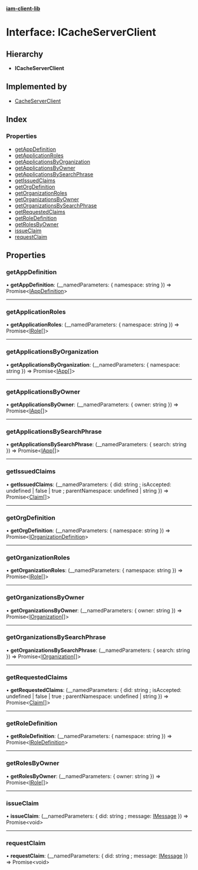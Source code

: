 **[iam-client-lib](../README.md)**

# Interface: ICacheServerClient

## Hierarchy

* **ICacheServerClient**

## Implemented by

* [CacheServerClient](../classes/cacheserverclient.md)

## Index

### Properties

* [getAppDefinition](icacheserverclient.md#getappdefinition)
* [getApplicationRoles](icacheserverclient.md#getapplicationroles)
* [getApplicationsByOrganization](icacheserverclient.md#getapplicationsbyorganization)
* [getApplicationsByOwner](icacheserverclient.md#getapplicationsbyowner)
* [getApplicationsBySearchPhrase](icacheserverclient.md#getapplicationsbysearchphrase)
* [getIssuedClaims](icacheserverclient.md#getissuedclaims)
* [getOrgDefinition](icacheserverclient.md#getorgdefinition)
* [getOrganizationRoles](icacheserverclient.md#getorganizationroles)
* [getOrganizationsByOwner](icacheserverclient.md#getorganizationsbyowner)
* [getOrganizationsBySearchPhrase](icacheserverclient.md#getorganizationsbysearchphrase)
* [getRequestedClaims](icacheserverclient.md#getrequestedclaims)
* [getRoleDefinition](icacheserverclient.md#getroledefinition)
* [getRolesByOwner](icacheserverclient.md#getrolesbyowner)
* [issueClaim](icacheserverclient.md#issueclaim)
* [requestClaim](icacheserverclient.md#requestclaim)

## Properties

### getAppDefinition

•  **getAppDefinition**: (\_\_namedParameters: { namespace: string  }) => Promise\<[IAppDefinition](iappdefinition.md)>

___

### getApplicationRoles

•  **getApplicationRoles**: (\_\_namedParameters: { namespace: string  }) => Promise\<[IRole](irole.md)[]>

___

### getApplicationsByOrganization

•  **getApplicationsByOrganization**: (\_\_namedParameters: { namespace: string  }) => Promise\<[IApp](iapp.md)[]>

___

### getApplicationsByOwner

•  **getApplicationsByOwner**: (\_\_namedParameters: { owner: string  }) => Promise\<[IApp](iapp.md)[]>

___

### getApplicationsBySearchPhrase

•  **getApplicationsBySearchPhrase**: (\_\_namedParameters: { search: string  }) => Promise\<[IApp](iapp.md)[]>

___

### getIssuedClaims

•  **getIssuedClaims**: (\_\_namedParameters: { did: string ; isAccepted: undefined \| false \| true ; parentNamespace: undefined \| string  }) => Promise\<[Claim](claim.md)[]>

___

### getOrgDefinition

•  **getOrgDefinition**: (\_\_namedParameters: { namespace: string  }) => Promise\<[IOrganizationDefinition](iorganizationdefinition.md)>

___

### getOrganizationRoles

•  **getOrganizationRoles**: (\_\_namedParameters: { namespace: string  }) => Promise\<[IRole](irole.md)[]>

___

### getOrganizationsByOwner

•  **getOrganizationsByOwner**: (\_\_namedParameters: { owner: string  }) => Promise\<[IOrganization](iorganization.md)[]>

___

### getOrganizationsBySearchPhrase

•  **getOrganizationsBySearchPhrase**: (\_\_namedParameters: { search: string  }) => Promise\<[IOrganization](iorganization.md)[]>

___

### getRequestedClaims

•  **getRequestedClaims**: (\_\_namedParameters: { did: string ; isAccepted: undefined \| false \| true ; parentNamespace: undefined \| string  }) => Promise\<[Claim](claim.md)[]>

___

### getRoleDefinition

•  **getRoleDefinition**: (\_\_namedParameters: { namespace: string  }) => Promise\<[IRoleDefinition](iroledefinition.md)>

___

### getRolesByOwner

•  **getRolesByOwner**: (\_\_namedParameters: { owner: string  }) => Promise\<[IRole](irole.md)[]>

___

### issueClaim

•  **issueClaim**: (\_\_namedParameters: { did: string ; message: [IMessage](imessage.md)  }) => Promise\<void>

___

### requestClaim

•  **requestClaim**: (\_\_namedParameters: { did: string ; message: [IMessage](imessage.md)  }) => Promise\<void>
